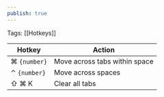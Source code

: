 ```yaml
---
publish: true
---
```


Tags: [[Hotkeys]]

| Hotkey       | Action                        |
| ------------ | ----------------------------- |
| ⌘ `{number}` | Move across tabs within space |
| ⌃ `{number}` | Move across spaces            |
| ⇧ ⌘ K        | Clear all tabs                |
